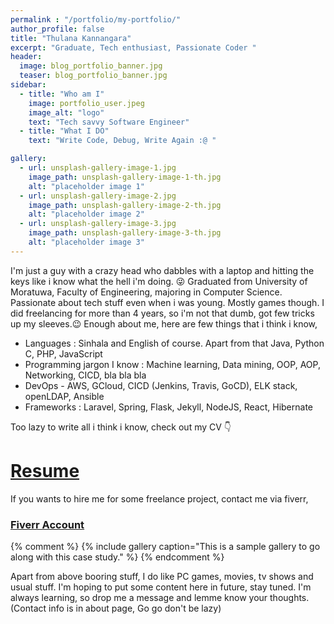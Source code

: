 ```yaml
---
permalink : "/portfolio/my-portfolio/"
author_profile: false
title: "Thulana Kannangara"
excerpt: "Graduate, Tech enthusiast, Passionate Coder "
header:
  image: blog_portfolio_banner.jpg
  teaser: blog_portfolio_banner.jpg
sidebar:
  - title: "Who am I"
    image: portfolio_user.jpeg
    image_alt: "logo"
    text: "Tech savvy Software Engineer"
  - title: "What I DO"
    text: "Write Code, Debug, Write Again :@ "

gallery:
  - url: unsplash-gallery-image-1.jpg
    image_path: unsplash-gallery-image-1-th.jpg
    alt: "placeholder image 1"
  - url: unsplash-gallery-image-2.jpg
    image_path: unsplash-gallery-image-2-th.jpg
    alt: "placeholder image 2"
  - url: unsplash-gallery-image-3.jpg
    image_path: unsplash-gallery-image-3-th.jpg
    alt: "placeholder image 3"
---
```

I'm just a guy with a crazy head who dabbles with a laptop and hitting the keys like i know what the hell i'm doing. :stuck_out_tongue_winking_eye: Graduated from University of Moratuwa, Faculty of Engineering, majoring in Computer Science. Passionate about tech stuff even when i was young. Mostly games though. I did freelancing for more than 4 years, so i'm not that dumb, got few tricks up my sleeves.:wink: Enough about me, here are few things that i think i know,
* Languages : Sinhala and English of course. Apart from that Java, Python C, PHP, JavaScript 
* Programming jargon I know : Machine learning, Data mining, OOP, AOP, Networking, CICD,  bla bla bla
* DevOps - AWS, GCloud, CICD (Jenkins, Travis, GoCD), ELK stack, openLDAP, Ansible 
* Frameworks : Laravel, Spring, Flask, Jekyll, NodeJS, React, Hibernate

Too lazy to write all i think i know, check out my CV :point_down: 
# [Resume](/assets/cv.pdf)
If you wants to hire me for some freelance project, contact me via fiverr,
### [Fiverr Account](https://www.fiverr.com/users/thulana)
{% comment %}
{% include gallery caption="This is a sample gallery to go along with this case study." %}
{% endcomment %}



Apart from above booring stuff, I do like PC games, movies, tv shows and usual stuff. I'm hoping to put some content here in future, stay tuned. I'm always learning, so drop me a message and lemme know your thoughts. (Contact info is in about page, Go go don't be lazy)